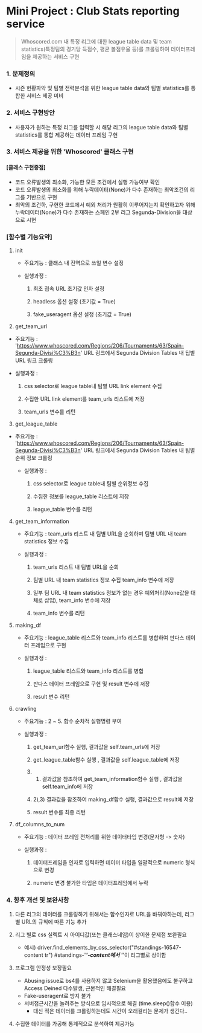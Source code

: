 # Mini Project : Club Stats reporting service
 
 > Whoscored.com 내 특정 리그에 대한 league table data 및 team statistics(특정팀의 경기당 득점수, 평균 볼점유율 등)를 크롤링하여 데이터프레임을 제공하는 서비스 구현

### 1. 문제정의
 
- 시즌 현황파악 및 팀별 전력분석을 위한 league table data와 팀별 statistics를 통합한 서비스 제공 미비

### 2. 서비스 구현방안
 
- 사용자가 원하는 특정 리그를 입력할 시 해당 리그의 league table data와 팀별 statistics를 통합 제공하는 데이터 프레임 구현

### 3. 서비스 제공을 위한 'Whoscored' 클래스 구현

#### [클래스 구현중점]
- 코드 오류발생의 최소화, 가능한 모든 조건에서 실행 가능여부 확인
- 코드 오류발생의 최소화를 위해 누락데이터(None)가 다수 존재하는 최악조건의 리그를 기반으로 구현
- 최악의 조건하, 구현한 코드에서 예외 처리가 원활히 이루어지는지 확인하고자 위해 누락데이터(None)가 다수 존재하는 스페인 2부 리그 Segunda-Division을 대상으로 시현

### [함수별 기능요약]
 
1. init
 
   - 주요기능 : 클래스 내 전역으로 쓰일 변수 설정
 
   - 실행과정 :
 
       1) 최초 접속 URL 초기값 인자 설정
 
       2) headless 옵션 설정 (초기값 = True)
 
       3) fake_useragent 옵션 설정 (초기값 = True)
 
 
2. get_team_url
 
  - 주요기능 : 'https://www.whoscored.com/Regions/206/Tournaments/63/Spain-Segunda-Divisi%C3%B3n' URL 링크에서 Segunda Division Tables 내 팁별 URL 링크 크롤링

  - 실행과정 :

    1) css selector로 league table내 팀별 URL link element 수집

    2) 수집한 URL link element를 team_urls 리스트에 저장
    
    3) team_urls 변수를 리턴


3. get_league_table

- 주요기능 : 'https://www.whoscored.com/Regions/206/Tournaments/63/Spain-Segunda-Divisi%C3%B3n' URL 링크에서 Segunda Division Tables 내 팀별 순위 정보 크롤링

   - 실행과정 :

       1) css selector로 league table내 팀별 순위정보 수집

       2) 수집한 정보를 league_table 리스트에 저장
       
       3) league_table 변수를 리턴

4. get_team_information

   - 주요기능 : team_urls 리스트 내 팀별 URL을 순회하며 팀별 URL 내 team statistics 정보 수집

   - 실행과정 : 

       1) team_urls 리스트 내 팀별 URL을 순회

       2) 팀별 URL 내 team statistics 정보 수집 team_info 변수에 저장

       3) 일부 팀 URL 내 team statistics 정보가 없는 경우 예외처리(None값을 대체로 삽입), team_info 변수에 저장
       
       4) team_info 변수를 리턴


5. making_df

   - 주요기능 : league_table 리스트와 team_info 리스트를 병합하여 판다스 데이터 프레임으로 구현

   - 실행과정 :

       1) league_table 리스트와 team_info 리스트를 병합

       2) 판다스 데이터 프레임으로 구현 및 result 변수에 저장
       
       3) result 변수 리턴
       
6. crawling

   - 주요기능 : 2 ~ 5. 함수 순차적 실행명령 부여

   - 실행과정 :

       1) get_team_url함수 실행, 결과값을 self.team_urls에 저장

       2) get_league_table함수 실행 , 결과값을 self.league_table에 저장
       
       3) 1) 결과값을 참조하여 get_team_information함수 실행 , 결과값을 self.team_info에 저장
       
       4) 2),3) 결과값을 참조하여 making_df함수 실행, 결과값으로 result에 저장
       
       5) result 변수를 최종 리턴
       
7. df_columns_to_num

   - 주요기능 : 데이터 프레임 전처리를 위한 데이터타입 변경(문자형 -> 숫자)

   - 실행과정 :
   
       1) 데이터프레임을 인자로 입력하면 데이터 타입을 일괄적으로 numeric 형식으로 변경
       
       2) numeric 변경 불가한 타입은 데이터프레임에서 누락


### 4. 향후 개선 및 보완사항

1. 다른 리그의 데이터를 크롤링하기 위해서는 함수인자로 URL을 바꿔야하는데, 리그 별 URL의 규칙에 따른 기능 추가

2. 리그 별로 css 실렉트 시 아이디값(또는 클래스네임)이 상이한 문제점 보완필요

    - 예시) driver.find_elements_by_css_selector("#standings-16547-content tr") 
            #standings-'*****'-content에서 '*****'이 리그별로 상이함
    
3. 프로그램 안정성 보장필요
   - Abusing issue로 bs4를 사용하지 않고 Selenium을 활용했음에도 불구하고 Access Deined 다수발생, 근본적인 해결필요
   - Fake-useragent로 방지 불가
   - 서버접근시간을 늘려주는 방식으로 임시적으로 해결 (time.sleep()함수 이용)
     - 대신 적은 데이터를 크롤링하는데도 시간이 오래걸리는 문제가 생긴다..
   
4. 수집한 데이터를 가공해 통계적으로 분석하여 제공가능

